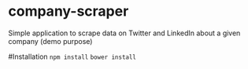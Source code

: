 # company-scraper
Simple application to scrape data on Twitter and LinkedIn about a given company (demo purpose)

#Installation
`npm install`
`bower install`